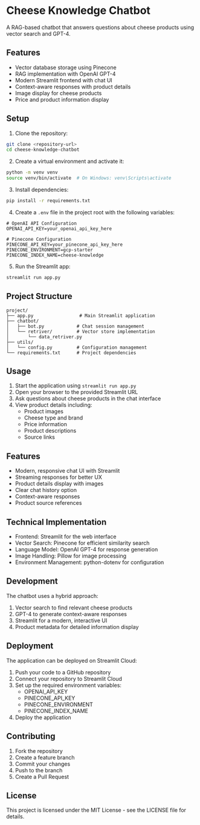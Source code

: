 # Cheese Knowledge Chatbot

A RAG-based chatbot that answers questions about cheese products using vector search and GPT-4.

## Features

- Vector database storage using Pinecone
- RAG implementation with OpenAI GPT-4
- Modern Streamlit frontend with chat UI
- Context-aware responses with product details
- Image display for cheese products
- Price and product information display

## Setup

1. Clone the repository:
```bash
git clone <repository-url>
cd cheese-knowledge-chatbot
```

2. Create a virtual environment and activate it:
```bash
python -m venv venv
source venv/bin/activate  # On Windows: venv\Scripts\activate
```

3. Install dependencies:
```bash
pip install -r requirements.txt
```

4. Create a `.env` file in the project root with the following variables:
```
# OpenAI API Configuration
OPENAI_API_KEY=your_openai_api_key_here

# Pinecone Configuration
PINECONE_API_KEY=your_pinecone_api_key_here
PINECONE_ENVIRONMENT=gcp-starter
PINECONE_INDEX_NAME=cheese-knowledge
```

5. Run the Streamlit app:
```bash
streamlit run app.py
```

## Project Structure

```
project/
├── app.py                 # Main Streamlit application
├── chatbot/
│   ├── bot.py            # Chat session management
│   └── retriver/         # Vector store implementation
│       └── data_retriver.py
├── utils/
│   └── config.py         # Configuration management
└── requirements.txt      # Project dependencies
```

## Usage

1. Start the application using `streamlit run app.py`
2. Open your browser to the provided Streamlit URL
3. Ask questions about cheese products in the chat interface
4. View product details including:
   - Product images
   - Cheese type and brand
   - Price information
   - Product descriptions
   - Source links

## Features

- Modern, responsive chat UI with Streamlit
- Streaming responses for better UX
- Product details display with images
- Clear chat history option
- Context-aware responses
- Product source references

## Technical Implementation

- Frontend: Streamlit for the web interface
- Vector Search: Pinecone for efficient similarity search
- Language Model: OpenAI GPT-4 for response generation
- Image Handling: Pillow for image processing
- Environment Management: python-dotenv for configuration

## Development

The chatbot uses a hybrid approach:
1. Vector search to find relevant cheese products
2. GPT-4 to generate context-aware responses
3. Streamlit for a modern, interactive UI
4. Product metadata for detailed information display

## Deployment

The application can be deployed on Streamlit Cloud:

1. Push your code to a GitHub repository
2. Connect your repository to Streamlit Cloud
3. Set up the required environment variables:
   - OPENAI_API_KEY
   - PINECONE_API_KEY
   - PINECONE_ENVIRONMENT
   - PINECONE_INDEX_NAME
4. Deploy the application

## Contributing

1. Fork the repository
2. Create a feature branch
3. Commit your changes
4. Push to the branch
5. Create a Pull Request

## License

This project is licensed under the MIT License - see the LICENSE file for details. 